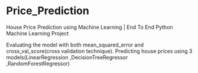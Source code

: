 # Price_Prediction
House Price Prediction using Machine Learning | End To End Python Machine Learning Project

Evaluating the model with both mean_squared_error and cross_val_score(cross validation technique).
Predicting house prices using 3 models(LinearRegression ,DecisionTreeRegressor ,RandomForestRegressor) 
